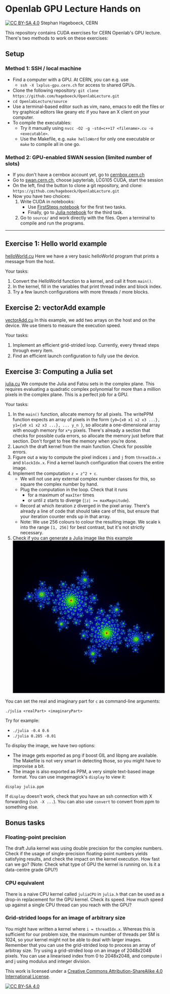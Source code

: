 # Openlab GPU Lecture Hands on

[![CC BY-SA 4.0][cc-by-sa-shield]][cc-by-sa] Stephan Hageboeck, CERN

This repository contains CUDA exercises for CERN Openlab's GPU lecture. There's two methods to work on these exercises:

## Setup

### Method 1: SSH / local machine
- Find a computer with a GPU. At CERN, you can e.g. use
  - `ssh -X lxplus-gpu.cern.ch`
  for access to shared GPUs.
- Clone the following repository: `git clone https://github.com/hageboeck/OpenlabLecture.git`
- `cd OpenlabLecture/source`
- Use a terminal-based editor such as vim, nano, emacs to edit the files or try graphical editors like geany etc if you have an X client on your computer.
- To compile the executables:
    - Try it manually using `nvcc -O2 -g -std=c++17 <filename>.cu -o <executable>`.
    - Use the Makefile, e.g. `make helloWord` for only one executable or `make` to compile all in one go.


### Method 2: GPU-enabled SWAN session (limited number of slots)
- If you don't have a cernbox account yet, go to [cernbox.cern.ch](https://cernbox.cern.ch)
- Go to [swan.cern.ch](https://swan.cern.ch), choose jupyterlab, LCG105 CUDA, start the session
- On the left, find the button to clone a git repository, and clone:
  `https://github.com/hageboeck/OpenlabLecture.git`
- Now you have two choices:
  1. Write CUDA in notebooks:
     - Use [FirstSteps notebook](FirstSteps.ipynb) for the first two tasks.
     - Finally, go to [Julia notebook](Julia.ipynb) for the third task.
  2. Go to `source/` and work directly with the files. Open a terminal to compile and run the programs.


----


## Exercise 1: Hello world example
[helloWorld.cu](source/helloWorld.cu)
Here we have a very basic helloWorld program that prints a message from the host.

Your tasks:
1. Convert the HelloWorld function to a kernel, and call it from `main()`.
1. In the kernel, fill in the variables that print thread index and block index.
1. Try a few launch configurations with more threads / more blocks.

## Exercise 2: vectorAdd example
[vectorAdd.cu](source/vectorAdd.cu)
In this example, we add two arrays on the host and on the device. We use timers to measure the execution speed.

Your tasks:
1. Implement an efficient grid-strided loop. Currently, every thread steps through every item.
1. Find an efficient launch configuration to fully use the device.


## Exercise 3: Computing a Julia set
[julia.cu](source/julia.cu)
We compute the Julia and Fatou sets in the complex plane. This requires evaluating a quadratic complex polynomial for more than a million pixels in the complex plane. This is a perfect job for a GPU.

Your tasks:
1. In the `main()` function, allocate memory for all pixels. The writePPM function expects an array of pixels in the form `{y0={x0 x1 x2 x3 ...}, y1={x0 x1 x2 x3 ...}, ... y_n }`, so allocate a one-dimensional array with enough memory for `x*y` pixels. There's already a section that checks for possible cuda errors, so allocate the memory just before that section. Don't forget to free the memory when you're done.
1. Launch the draft kernel from the main function. Check for possible errors.
1. Figure out a way to compute the pixel indices `i` and `j` from `threadIdx.x` and `blockIdx.x`. Find a kernel launch configuration that covers the entire image.
1. Implement the computation `z = z^2 + c`.
    - We will not use any external complex number classes for this, so square the complex number by hand.
    - Plug the computation in the loop. Check that it runs
        - for a maximum of `maxIter` times
        - or until z starts to diverge (`|z| >= maxMagnitude`).
    - Record at which iteration z diverged in the pixel array. There's already a line of code that should take care of this, but ensure that your iteration counter ends up in that array.
    - Note: We use 256 colours to colour the resulting image. We scale `k` into the range `[1, 256]` for best contrast, but it's not strictly necessary.
1. Check if you can generate a Julia image like this example
   ![JuliaExample](juliaExample.png)

You can set the real and imaginary part for `c` as command-line arguments:
```
./julia <realPart> <imaginaryPart>
```

Try for example:
- `./julia -0.4 0.6`
- `./julia 0.285 -0.01`

To display the image, we have two options:
- The image gets exported as png if boost GIL and libpng are available. The Makefile is not very smart in detecting those, so you might have to improvise a bit.
- The image is also exported as PPM, a very simple text-based image format. You can use imagemagick's `display` to view it:
```
display julia.ppm
```
If `display` doesn't work, check that you have an ssh connection with X forwarding (`ssh -X ...`). You can also use `convert` to convert from ppm to something else.

## Bonus tasks
### Floating-point precision
The draft Julia kernel was using double precision for the complex numbers. Check if the usage of single-precision floating-point numbers yields satisfying results, and check the impact on the kernel execution. How fast can we go? (Note: Check what type of GPU the kernel is running on. Is it a data-centre grade GPU?)

### CPU equivalent
There is a naive CPU kernel called `juliaCPU` in `julia.h` that can be used as a drop-in replacement for the GPU kernel. Check its speed. How much speed up against a single CPU thread can you reach with the GPU?

### Grid-strided loops for an image of arbitrary size
You might have written a kernel where `i = threadIdx.x`. Whereas this is sufficient for our problem size, the maximum number of threads per SM is 1024, so your kernel might not be able to deal with larger images. Remember that you can use the grid-strided loop to process an array of arbitray size. Try using a grid-strided loop on an image of 2048x2048 pixels. You can use a linearised index from 0 to 2048x2048, and compute i and j using modulus and integer division.


This work is licensed under a
[Creative Commons Attribution-ShareAlike 4.0 International License][cc-by-sa].

[![CC BY-SA 4.0][cc-by-sa-image]][cc-by-sa]

[cc-by-sa]: http://creativecommons.org/licenses/by-sa/4.0/
[cc-by-sa-image]: https://licensebuttons.net/l/by-sa/4.0/88x31.png
[cc-by-sa-shield]: https://img.shields.io/badge/License-CC%20BY--SA%204.0-lightgrey.svg
